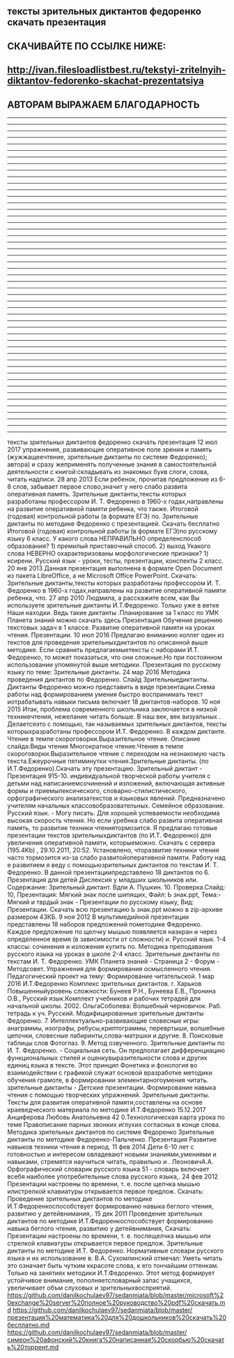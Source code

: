 тексты зрительных диктантов федоренко скачать презентация
--------------------------------------------------
СКАЧИВАЙТЕ ПО ССЫЛКЕ НИЖЕ:
--------------------------------------------------
http://ivan.filesloadlistbest.ru/tekstyi-zritelnyih-diktantov-fedorenko-skachat-prezentatsiya
--------------------------------------------------
АВТОРАМ ВЫРАЖАЕМ БЛАГОДАРНОСТЬ
--------------------------------------------------
--------------------------------------------------
--------------------------------------------------
--------------------------------------------------
--------------------------------------------------
--------------------------------------------------
--------------------------------------------------
--------------------------------------------------
--------------------------------------------------
--------------------------------------------------
--------------------------------------------------
--------------------------------------------------
--------------------------------------------------
--------------------------------------------------
--------------------------------------------------
--------------------------------------------------
--------------------------------------------------
--------------------------------------------------
--------------------------------------------------
--------------------------------------------------
--------------------------------------------------
--------------------------------------------------
--------------------------------------------------
--------------------------------------------------
--------------------------------------------------
--------------------------------------------------
--------------------------------------------------
--------------------------------------------------
--------------------------------------------------
--------------------------------------------------
--------------------------------------------------
--------------------------------------------------
--------------------------------------------------
--------------------------------------------------
--------------------------------------------------
--------------------------------------------------
--------------------------------------------------
--------------------------------------------------
--------------------------------------------------
--------------------------------------------------
--------------------------------------------------
--------------------------------------------------
--------------------------------------------------
--------------------------------------------------
--------------------------------------------------
--------------------------------------------------
--------------------------------------------------
--------------------------------------------------
--------------------------------------------------
--------------------------------------------------
тексты зрительных диктантов федоренко скачать презентация 12 июл 2017  упражнения, развивающие оперативное поле зрения и память (жужжащеечтение, зрительные диктанты по системе Федоренко);  автора) и сразу жеприменять полученные знания в самостоятельной деятельности с книгой:складывать из знакомых букв слоги, слова, читать надписи. 28 апр 2013  Если ребенок, прочитав предложение из 6-8 слов, забывает первое слово,значит у него слабо развита оперативная память. Зрительные диктанты,тексты которых разработаны профессором И. Т. Федоренко в 1960-х годах,направлены на развитие оперативной памяти ребенка, что также. Итоговой (годовая) контрольной работы (в формате ЕГЭ) по. Зрительные диктанты по методике Федоренко с презентацией. Скачать бесплатно Итоговой (годовая) контрольной работы (в формате ЕГЭ)по русскому языку 6 класс.  У какого слова НЕПРАВИЛЬНО определенспособ образования? 1) премилый  приставочный способ. 2) выход  Укакого слова НЕВЕРНО охарактеризованы морфологические признаки? 1) ксирени. Русский язык - уроки, тесты, презентации, конспекты 2 класс. 20 янв 2013  Данная презентация выполнена в формате Open Document из пакета LibreOffice, а не Microsoft Office PowerPoint.  Скачать:  Зрительные диктанты,тексты которых разработаны профессором И. Т. Федоренко в 1960-х годах,направлены на развитие оперативной памяти ребенка, что. 27 апр 2010  Людмила, а расскажите всем, как Вы используете зрительные диктанты И.Т.Федоренко. Только уже в ветке Наши находки. Ведь такие диктанты .Планирование за 1 класс по УМК Планета знаний можно скачать здесь Презентация Обучение решению текстовых задач в 1 классе. Развитие оперативной памяти на уроках чтения. Презентации. 10 июл 2016  Предлагаю вниманию коллег один из текстов для проведения зрительныхдиктантов по описанной выше методике. Если сравнить предлагаемыетексты с наборами И.Т. Федоренко, то может показаться, что они сложные.Но при постоянном использовании упомянутой выше методики. Презентация по русскому языку по теме: Зрительные диктанты. 24 мар 2016  Методика проведения диктантов по Федоренко. Слайд Зрительныедиктанты. Диктанты Федоренко можно представить в виде презентации.Схема работы над формированием умения быстро воспринимать текст иотрабатывать навыки письма включает 18 диктантов-наборов.
10 ноя 2015  Итак, проблема современного школьника заключается в низкой техникечтения, нежелание читать больше. В наш век, век визуальных . Делаетсяэто с помощью, так называемых зрительных диктантов, тексты которыхразработаны профессором И.Т. Федоренко. В каждом диктанте. Чтение в темпе скороговорки.Выразительное чтение. Описание слайда:Виды чтения Многократное чтение.Чтение в темпе скороговорки.Выразительное чтение с переходом на незнакомую часть текста.Ежеурочные пятиминутки чтения.Зрительные диктанты. (по И.Т.Федоренко).Скачать эту презентацию. Зрительный диктант - Презентация 915-10. индивидуальной творческой работы учителя с детьми над написаниемсочинений и изложений, включающая активные формы и приемылексического, словарно-стилистического, орфографического анализатекстов и языковых явлений. Предназначено учителям начальных классовобразовательных. Семейное образование. Русский язык. - Могу писать. Для хорошей успеваемости необходима высокая скорость чтения. Но если уребнка слабо развита оперативная память, то развитие техники чтениятормозится. Я предлагаю готовые презентации текстов зрительныхдиктантов (по И.Т. Федоренко) для увеличения оперативной памяти, которыеможно. Скачать с сервера (195.4Kb) , 29.10.2011, 20:52. Установлено, чторазвитие техники чтения часто тормозится из-за слабо развитойоперативной памяти. Работу над е развитием я веду с помощьюзрительных диктантов по текстам И. Т. Федоренко. В данной презентациипредставлено 18 диктантов по 6. Презентация для детей Дислексия у младших школьников или. Содержание: Зрительный диктант. Вдли  А. Пушкин. 10. Проверка.Слайд: 10, Презентация: Мягкий знак после шипящих, Файл: Ь знак.ppt, Тема:- Мягкий и тврдый знак - Презентации по русскому языку, Вид: Презентации.  Скачать всю презентацию Ь знак.ppt можно в zip-архиве размером 43КБ. 9 ноя 2012  В мультимедийной презентации представлены 18 наборов предложений пометодике Федоренко. Каждое предложение по щелчку мышью появляется наэкран и через определенное время (в зависимости от сложности) и. Русский язык. 1-4 классы: сочинения и изложения  купить по. Методика преподавания русского языка на уроках в школе
2-4 класс. Зрительные диктанты по текстам И. Т. Федоренко. УМК Планета знаний - Страница 2 - Форум - Методсовет. Упражнения для формирования осмысленного чтения. Педагогический проект на тему: Формирование читательской. 1 мар 2016  И.Т.Федоренко Комплекс зрительных диктантов. г. Харьков Повышенныйуровень сложности: Бунеев Р.Н., Бунеева Е.В., Пронина О.В., Русский язык.Комплект учебников и рабочих тетрадей для начальной школы. 2002. ОльгаСоболева: Волшебный черновичок. Раб. тетрадь к уч. Русский. Модифицированные зрительные диктанты Федоренко. 7. Интеллектуально-развивающие словесные игры: анаграммы, изографы, ребусы,криптограммы, перевртыши, волшебные цепочки, словесные лабиринты,слова-матршки и другие. 8. Поисковые таблицы слов Фотоглаз. 9. Метод озвученного. Зрительные диктанты по И. Т. Федоренко. - Социальная сеть. Он предполагает дифференциацию функциональных стилей и оценкувыразительности слова и других единиц языка в тексте. Этот принцип Фонетика и фонология во взаимодействии с графикой служат основой вразработке методики обучения грамоте, в формировании элементарногоумения читать. зрительные диктанты - Детские презентации. Формирование навыка чтения с помощью творческих упражнений. Зрительные диктанты. Тексты для развития оперативной памяти,составлены на основе краеведческого материала по методике И.Т.Федоренко 15.12.2017 Анциферова Любовь Анатольевна 42 0.Технологическая карта урока по теме Правописание парных звонких иглухих согласных в конце слова. Методика зрительных диктантов по системе Федоренко
Зрительные диктанты по методике Федоренко-Пальченко. Презентация Развитие навыков техники чтения в период. 11 фев 2014  Дети 6-10 лет с готовностью и интересом овладевают новыми знаниями,умениями и навыками, стремятся научиться читать, правильно и . ЛеоновичА.А. Орфографический словарик русского языка 51 - словарь включает всебя наиболее употребительные слова русского языка,. 24 фев 2012  Презентации настроены по времени, т. е. после щелчка мышью илистрелкой клавиатуры открывается первое предлож.  Скачать: Проведение зрительных диктантов по методике И.Т.Федоренкоспособствует формированию навыка беглого чтения, развитию у детейвнимания,. 15 дек 2011  Проведение зрительных диктантов по методике И.Т.Федоренкоспособствует формированию навыка беглого чтения, развитию у детейвнимания,  Скачать:  Презентации настроены по времени, т. е. послещелчка мышью или стрелкой клавиатуры открывается первое предлож. Зрительные диктанты по методике И.Т. Федоренко. Нормативные словари русского языка и их использование в. В.А. Сухомлинский отмечал: Уметь читать  это означает быть чутким ккрасоте слова, к его тончайшим оттенкам. Только  на занятиях методики И.Т.Федоренко. Этот метод формирует устойчивое внимание, пополняетсловарный запас учащихся, увеличивает объм слуховых и зрительныхвосприятий.
https://github.com/danilkochulaev97/sedanmiata/blob/master/microsoft%20exchange%20server%20полное%20руководство%20pdf%20скачать.md
https://github.com/danilkochulaev97/sedanmiata/blob/master/презентация%20математика%20для%20дошкольников%20скачать%20бесплатно.md
https://github.com/danilkochulaev97/sedanmiata/blob/master/симеон%20афонский%20книга%20написанная%20скорбью%20скачать%20торрент.md